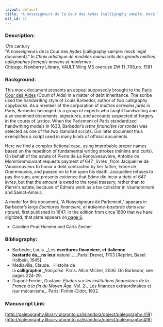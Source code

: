 ```yaml
---
layout: default
title: "A nosseigneurs de la Cour des Aydes [calligraphy sample: mock legal document]"
utl_id: 31
---
```


### Description:

17th century<br>
"A nosseigneurs de la Cour des Aydes [calligraphy sample: mock legal document]." In _Choix artistique de modèles manuscrits des grands maîtres calligraphes français anciens et modernes_<br>
Chicago, Newberry Library, VAULT Wing MS oversize ZW 11 .708,no. 1581

### Background:

This mock document presents an appeal supposedly brought to the [Paris Cour des Aides](https://paleography.library.utoronto.ca/content/french-institutions) (Court of Aids) in a matter of debt inheritance. The scribe used the handwriting style of Louis Barbedor, author of two calligraphy copybooks. As a member of the corporation of _maîtres écrivains jurés_ in Paris, Barbedor belonged to a group of experts who taught handwriting and also examined documents, signatures, and accounts suspected of forgery in the courts of justice. When the Parlement of Paris standardized handwriting models in 1633, Barbedor’s _lettre financière_ (or _ronde_) was selected as one of the two standard scripts. Our later document thus exemplifies a script used in many kinds of official documents.

Here we find a complex fictional case, using improbable proper names based on the repetition of fundamental writing strokes (minims and curls). On behalf of the estate of Pierre de La Renouveauviere, Antoine de Mommiromouvant requests payment of 647 _livres _from Jacqueline de Vaumirouvieux to honor a debt contracted by her father, Edme de Guermouvois, and passed on to her upon his death. Jacqueline refuses to pay the sum, and presents evidence that Edme did incur a debt of 647 _livres_, but that the amount is owed to the royal treasury, rather than to Pierre's estate, because of Edme’s work as a tax collector in Vaumommoré and Sainct-Amour.

A model for this document, “A Nosseigneurs de Parlement,” appears in Barbedor’s large _Escritures financiere, et italienne-bastarde dans leur naturel_, first published in 1647. In the edition from circa 1660 that we have digitized, that plate appears on[ page 6](https://paleography.library.utoronto.ca/islandora/object/paleography%3A527#page/16/mode/1up).

- Caroline Prud’Homme and Carla Zecher

### Bibliography:

- Barbedor, Louis. _Les __escritures__ __financiere__, __et__ __italienne__-__bastarde__ __da__ns__ __leur__ naturel... _Paris: Drevet, 1703 [Reprint, Basel: Holbein, 1945]. 
- Mediavilla, Claude. _Histoire de la __calligraphie__ __française_. Paris: Albin Michel, 2006. On Barbedor, see pages 224-29.
- Dupont-Ferrier, Gustave. _Études sur les institutions financières de la France à la fin du Moyen Âge_. Vol. 2:_ Les finances extraordinaires et leur mécanisme_. Paris: Firmin-Didot, 1932.

### Manuscript Link:

[http://paleography.library.utoronto.ca/islandora/object/paleography:418](http://paleography.library.utoronto.ca/islandora/object/paleography:418)
